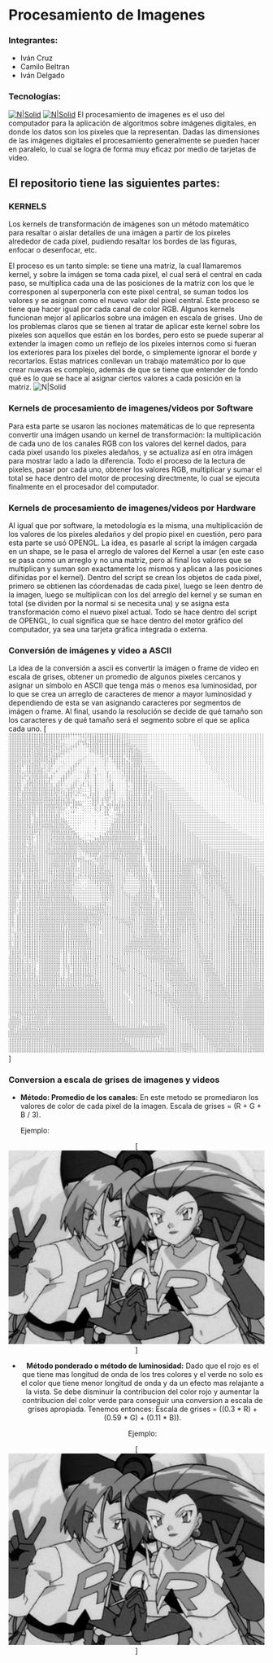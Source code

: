# Procesamiento de Imagenes

### Integrantes:
- Iván Cruz 
- Camilo Beltran
- Iván Delgado
  
### Tecnologías:
[![N|Solid](https://upload.wikimedia.org/wikipedia/commons/5/59/Processing_Logo_Clipped.svg)](https://processing.org/)
[![N|Solid](https://www.opengl.org/img/opengl_logo.jpg)](https://www.opengl.org/)
El procesamiento de imagenes es el uso del computador para la aplicación de algoritmos sobre imágenes digitales, en donde los datos son los pixeles que la representan. Dadas las dimensiones de las imágenes digitales el procesamiento generalmente se pueden hacer en paralelo, lo cual se logra de forma muy eficaz por medio de tarjetas de video.
## El repositorio tiene las siguientes partes:
### KERNELS
Los kernels de transformación de imágenes son un método matemático para resaltar o aislar detalles de una imágen a partir de los pixeles alrededor de cada pixel, pudiendo resaltar los bordes de las figuras, enfocar o desenfocar, etc.

El proceso es un tanto simple: se tiene una matriz, la cual llamaremos kernel, y sobre la imágen se toma cada pixel, el cual será el central en cada paso, se multiplica cada una de las posiciones de la matriz con los que le corresponen al superponerla con este pixel central, se suman todos los valores y se asignan como el nuevo valor del pixel central. Este proceso se tiene que hacer igual por cada canal de color RGB. Algunos kernels funcionan mejor al aplicarlos sobre una imágen en escala de grises. Uno de los problemas claros que se tienen al tratar de aplicar este kernel sobre los pixeles son aquellos que están en los bordes, pero esto se puede superar al extender la imagen como un reflejo de los pixeles internos como si fueran los exteriores para los pixeles del borde, o simplemente ignorar el borde y recortarlos.
Estas matrices conllevan un trabajo matemático por lo que crear nuevas es complejo, además de que se tiene que entender de fondo qué es lo que se hace al asignar ciertos valores a cada posición en la matriz.
![N|Solid](https://www.gsn-lib.org/docs/nodes/images/convolve2d.svg)
### Kernels de procesamiento de imagenes/videos por Software
Para esta parte se usaron las nociones matemáticas de lo que representa convertir una imágen usando un kernel de transformación: la multiplicación de cada uno de los canales RGB con los valores del kernel dados, para cada pixel usando los pixeles aledaños, y se actualiza así en otra imágen para mostrar lado a lado la diferencia. Todo el proceso de la lectura de pixeles, pasar por cada uno, obtener los valores RGB, multiplicar y sumar el total se hace dentro del motor de procesing directmente, lo cual se ejecuta finalmente en el procesador del computador.
### Kernels de procesamiento de imagenes/videos por Hardware
Al igual que por software, la metodología es la misma, una multiplicación de los valores de los pixeles aledaños y del propio pixel en cuestión, pero para esta parte se usó OPENGL. La idea, es pasarle al script la imágen cargada en un shape, se le pasa el arreglo de valores del Kernel a usar (en este caso se pasa como un arreglo y no una matriz, pero al final los valores que se multiplican y suman son exactamente los mismos y aplican a las posiciones difinidas por el kernel). Dentro del script se crean los objetos de cada pixel, primero se obtienen las cóordenadas de cada pixel, luego se leen dentro de la imagen, luego se multiplican con los del arreglo del kernel y se suman en total (se dividen por la normal si se necesita una) y se asigna esta transformación como el nuevo pixel actual. Todo se hace dentro del script de OPENGL, lo cual significa que se hace dentro del motor gráfico del computador, ya sea una tarjeta gráfica integrada o externa.
### Conversión de imágenes y video a ASCII
La idea de la conversión a ascii es convertir la imágen o frame de video en escala de grises, obtener un promedio de algunos pixeles cercanos y asignar un símbolo en ASCII que tenga más o menos esa luminosidad, por lo que se crea un arreglo de caracteres de menor a mayor luminosidad y dependiendo de esta se van asignando caracteres por segmentos de imágen o frame. Al final, usando la resolución se decide de qué tamaño son los caracteres y de qué tamaño será el segmento sobre el que se aplica cada uno.
[![N|Solid](https://github.com/iacruztole/CompuVisual2020-01/blob/master/Ascii/ascii.gif)]

### Conversion a escala de grises de imagenes y videos 

- **Método: Promedio de los canales:**
En este metodo se promediaron los valores de color de cada pixel de la imagen. Escala de grises = (R + G + B / 3).

    Ejemplo:

<center>

[![N|Solid](https://github.com/iacruztole/CompuVisual2020-01/blob/master/imagenes/rgb.PNG)]



- **Método ponderado o método de luminosidad:** Dado que el rojo es el que tiene mas longitud de onda de los tres colores y el verde no solo es el color que tiene menor longitud de onda y da un efecto mas relajante a la vista. Se debe disminuir la contribucion del color rojo y aumentar la contribucion del color verde para conseguir una conversion a escala de grises apropiada.  Tenemos entonces:   Escala de grises = ((0.3 * R) + (0.59 * G) + (0.11 * B)).

    Ejemplo:

<center>

[![N|Solid](https://github.com/iacruztole/CompuVisual2020-01/blob/master/imagenes/Luma.PNG)]
